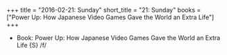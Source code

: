 +++
title = "2016-02-21: Sunday"
short_title = "21: Sunday"
books = ["Power Up: How Japanese Video Games Gave the World an Extra Life"]
+++


* Book: Power Up: How Japanese Video Games Gave the World an Extra Life {S} /f/
